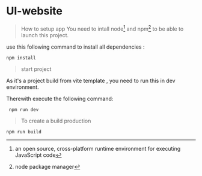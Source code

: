 # UI-website
> How to setup app
You need to intall node[^1] and npm[^2] to be able to launch this project.
[^1]:an open source, cross-platform runtime environment for executing JavaScript code
[^2]:node package manager


use this following command to install all dependencies :
```shell
npm install
```
> start project

As it's a project build from vite template , you need to run this in dev environment.


Therewith execute the following command:
```shell
 npm run dev
```

>To create a build production
```shell
npm run build
```

